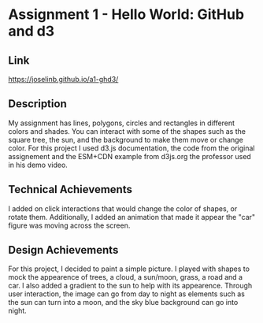 Assignment 1 - Hello World: GitHub and d3  
===

Link
---
https://joselinb.github.io/a1-ghd3/

Description
---
My assignment has lines, polygons, circles and rectangles in different colors and shades. You can interact with some of the shapes such as the square tree, the sun, and the background to make them move or change color. For this project I used d3.js documentation, the code from the original assignement and the ESM+CDN example from d3js.org  the professor used in his demo video.

Technical Achievements
---
I added on click interactions that would change the color of shapes, or rotate  them. Additionally, I added an animation that made it appear the "car" figure was moving across the screen.

Design Achievements
---
For this project, I decided to paint a simple picture. I played with shapes to mock the appearence of trees, a cloud, a sun/moon, grass, a road and a car. I also added a gradient to the sun to help with its appearence. Through user interaction, the image can go from day to night as elements such as the sun can turn into a moon, and the sky blue background can go into night.


